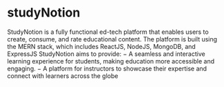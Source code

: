 # studyNotion
StudyNotion is a fully functional ed-tech platform that enables users to create, consume, and rate educational content. The platform is built using the MERN stack, which includes ReactJS, NodeJS, MongoDB, and ExpressJS
StudyNotion aims to provide:
− A seamless and interactive learning experience for students, making education
more accessible and engaging.
− A platform for instructors to showcase their expertise and connect with learners
across the globe
